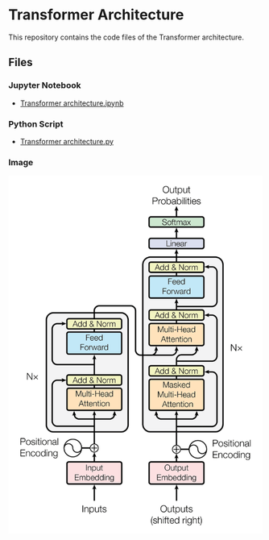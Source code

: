 # Transformer Architecture

This repository contains the code files of the Transformer architecture.

## Files

### Jupyter Notebook
- [Transformer architecture.ipynb](Transformer%20architecture.ipynb)

### Python Script
- [Transformer architecture.py](Transformer%20architecture.py)

### Image
![Transformer Architecture Image](./Transformer_Architecture.jpg)

<!-- Add more sections or details as needed -->
